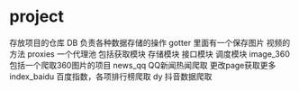 # project
存放项目的仓库
DB 负责各种数据存储的操作
gotter 里面有一个保存图片 视频的方法
proxies 一个代理池 包括获取模块 存储模块 接口模块 调度模块
image_360 包括一个爬取360图片的项目
news_qq QQ新闻热闻爬取 更改page获取更多
index_baidu 百度指数，各项排行榜爬取
dy 抖音数据爬取

